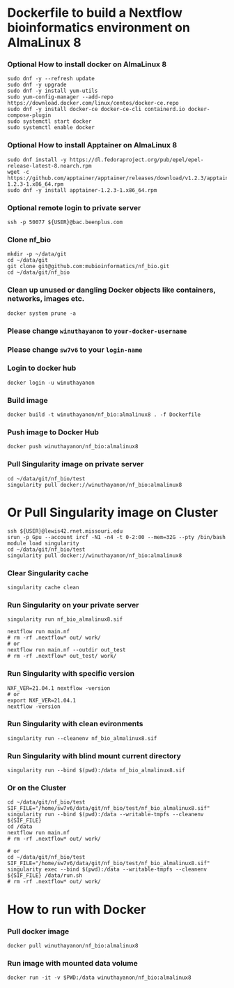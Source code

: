 # Dockerfile to build a Nextflow bioinformatics environment on AlmaLinux 8 

### Optional How to install docker on AlmaLinux 8    
```
sudo dnf -y --refresh update
sudo dnf -y upgrade
sudo dnf -y install yum-utils
sudo yum-config-manager --add-repo https://download.docker.com/linux/centos/docker-ce.repo
sudo dnf -y install docker-ce docker-ce-cli containerd.io docker-compose-plugin
sudo systemctl start docker
sudo systemctl enable docker
```

### Optional How to install Apptainer on AlmaLinux 8  
```  
sudo dnf install -y https://dl.fedoraproject.org/pub/epel/epel-release-latest-8.noarch.rpm
wget -c https://github.com/apptainer/apptainer/releases/download/v1.2.3/apptainer-1.2.3-1.x86_64.rpm
sudo dnf -y install apptainer-1.2.3-1.x86_64.rpm 
```

### Optional remote login to private server
```
ssh -p 50077 ${USER}@bac.beenplus.com
```

### Clone nf_bio
```
mkdir -p ~/data/git
cd ~/data/git
git clone git@github.com:mubioinformatics/nf_bio.git
cd ~/data/git/nf_bio
```

### Clean up unused or dangling Docker objects like containers, networks, images etc.
```
docker system prune -a
```

### Please change `winuthayanon` to `your-docker-username`
### Please change `sw7v6` to your `login-name`

### Login to docker hub
```
docker login -u winuthayanon
```

### Build image
```
docker build -t winuthayanon/nf_bio:almalinux8 . -f Dockerfile
```

### Push image to Docker Hub
```
docker push winuthayanon/nf_bio:almalinux8
```

### Pull Singularity image on private server
```
cd ~/data/git/nf_bio/test
singularity pull docker://winuthayanon/nf_bio:almalinux8
```

# Or Pull Singularity image on Cluster
```
ssh ${USER}@lewis42.rnet.missouri.edu
srun -p Gpu --account ircf -N1 -n4 -t 0-2:00 --mem=32G --pty /bin/bash
module load singularity
cd ~/data/git/nf_bio/test
singularity pull docker://winuthayanon/nf_bio:almalinux8
```

### Clear Singularity cache
```
singularity cache clean
```

### Run Singularity on your private server
```
singularity run nf_bio_almalinux8.sif

nextflow run main.nf
# rm -rf .nextflow* out/ work/
# or
nextflow run main.nf --outdir out_test
# rm -rf .nextflow* out_test/ work/
```

### Run Singularity with specific version
```
NXF_VER=21.04.1 nextflow -version
# or
export NXF_VER=21.04.1
nextflow -version
```

### Run Singularity with clean evironments
```
singularity run --cleanenv nf_bio_almalinux8.sif
```

### Run Singularity with blind mount current directory
```
singularity run --bind $(pwd):/data nf_bio_almalinux8.sif
```

### Or on the Cluster
```
cd ~/data/git/nf_bio/test
SIF_FILE="/home/sw7v6/data/git/nf_bio/test/nf_bio_almalinux8.sif"
singularity run --bind $(pwd):/data --writable-tmpfs --cleanenv ${SIF_FILE}
cd /data
nextflow run main.nf
# rm -rf .nextflow* out/ work/

# or
cd ~/data/git/nf_bio/test
SIF_FILE="/home/sw7v6/data/git/nf_bio/test/nf_bio_almalinux8.sif"
singularity exec --bind $(pwd):/data --writable-tmpfs --cleanenv ${SIF_FILE} /data/run.sh
# rm -rf .nextflow* out/ work/
```

# How to run with Docker

### Pull docker image
```
docker pull winuthayanon/nf_bio:almalinux8
```

### Run image with mounted data volume
```
docker run -it -v $PWD:/data winuthayanon/nf_bio:almalinux8
```
